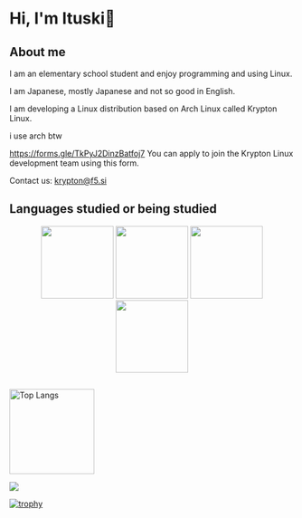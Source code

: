 # Hi, I'm Ituski👋

## About me
I am an elementary school student and enjoy programming and using Linux.

I am Japanese, mostly Japanese and not so good in English.

I am developing a Linux distribution based on Arch Linux called Krypton Linux.

i use arch btw

https://forms.gle/TkPyJ2DinzBatfoj7
You can apply to join the Krypton Linux development team using this form.

Contact us: krypton@f5.si

## Languages studied or being studied
<div align="center">
    <img src="https://cdn.jsdelivr.net/npm/@programming-languages-logos/c@0.0.3/c.svg" width=128px height=128px></img>
    <img src="https://cdn.jsdelivr.net/npm/programming-languages-logos@0.0.3/src/cpp/cpp.svg" width=128px height=128px></img>
    <img src="https://cdn.jsdelivr.net/npm/@programming-languages-logos/python@0.0.0/python.svg" width=128px height=128px></img>
    <img src="https://cdn.jsdelivr.net/npm/programming-languages-logos@0.0.3/src/html/html.svg" width=128px height=128px></img>
</div>

## 

<img alt="Top Langs" height="150px" src="https://github-readme-stats.vercel.app/api/top-langs/?username=Itsuki0222&layout=compact&count_private=true&show_icons=true&theme=tokyonight" />

![](https://github-profile-summary-cards.vercel.app/api/cards/profile-details?username=Itsuki0222&theme=2077)

[![trophy](https://github-profile-trophy.vercel.app/?username=Itsuki0222&theme=onedark)](https://github-profile-trophy.vercel.app/?username=ryo-ma&theme=tokyonight)
